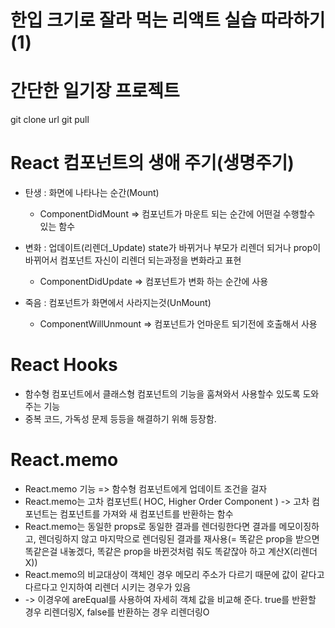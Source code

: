 # 한입 크기로 잘라 먹는 리액트 실습 따라하기 (1)

# 간단한 일기장 프로젝트

git clone url
git pull

# React 컴포넌트의 생애 주기(생명주기)

- 탄생 : 화면에 나타나는 순간(Mount)

  - ComponentDidMount => 컴포넌트가 마운트 되는 순간에 어떤걸 수행할수 있는 함수

- 변화 : 업데이트(리렌더\_Update)
  state가 바뀌거나 부모가 리렌더 되거나 prop이 바뀌어서 컴포넌트 자신이 리렌더 되는과정을 변화라고 표현

  - ComponentDidUpdate => 컴포넌트가 변화 하는 순간에 사용

- 죽음 : 컴포넌트가 화면에서 사라지는것(UnMount)
  - ComponentWillUnmount => 컴포넌트가 언마운트 되기전에 호출해서 사용

# React Hooks

- 함수형 컴포넌트에서 클래스형 컴포넌트의 기능을 훔쳐와서 사용할수 있도록 도와주는 기능
- 중복 코드, 가독성 문제 등등을 해결하기 위해 등장함.

# React.memo

- React.memo 기능 => 함수형 컴포넌트에게 업데이트 조건을 걸자
- React.memo는 고차 컴포넌트( HOC, Higher Order Component ) -> 고차 컴포넌트는 컴포넌트를 가져와 새 컴포넌트를 반환하는 함수
- React.memo는 동일한 props로 동일한 결과를 렌더링한다면 결과를 메모이징하고, 렌더링하지 않고 마지막으로 렌더링된 결과를
  재사용(= 똑같은 prop을 받으면 똑같은걸 내놓겠다, 똑같은 prop을 바뀐것처럼 줘도 똑같잖아 하고 계산X(리렌더X))
- React.memo의 비교대상이 객체인 경우 메모리 주소가 다르기 때문에 값이 같다고 다르다고 인지하여 리렌더 시키는 경우가 있음
- -> 이경우에 areEqual를 사용하여 자세히 객체 값을 비교해 준다. true를 반환할 경우 리렌더링X, false를 반환하는 경우 리렌더링O
